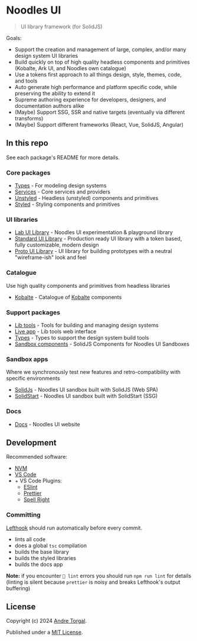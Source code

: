 # Noodles UI

> UI library framework (for SolidJS)

Goals:

- Support the creation and management of large, complex, and/or many design system UI libraries
- Build quickly on top of high quality headless components and primitives (Kobalte, Ark UI, and Noodles own catalogue)
- Use a tokens first approach to all things design, style, themes, code, and tools
- Auto generate high performance and platform specific code, while preserving the ability to extend it
- Supreme authoring experience for developers, designers, and documentation authors alike
- (Maybe) Support SSG, SSR and native targets (eventually via different transforms)
- (Maybe) Support different frameworks (React, Vue, SolidJS, Angular)

## In this repo

See each package's README for more details.

### Core packages

- [Types](./packages/core/types/README.md) - For modeling design systems
- [Services](./packages/core/services/README.md) - Core services and providers
- [Unstyled](./packages/core/unstyled/README.md) - Headless (unstyled) components and primitives
- [Styled](./packages/core/styled/README.md) - Styling components and primitives

### UI libraries

- [Lab UI Library](./packages/libs/lab-ui/README.md) - Noodles UI experimentation & playground library
- [Standard UI Library](./packages/libs/standard-ui/README.md) - Production ready UI library with a token based, fully customizable, modern design
- [Proto UI Library](./packages/libs/proto-ui/README.md) - UI library for building prototypes with a neutral "wireframe-ish" look
  and feel

### Catalogue

Use high quality components and primitives from headless libraries

- [Kobalte](./packages/catalog/kobalte/README.md) - Catalogue of [Kobalte](https://kobalte.dev/) components

### Support packages

- [Lib tools](./packages/support/lib-tools/README.md) - Tools for building and managing design systems
- [Live app](./packages/support/live-app/README.md) - Lib tools web interface
- [Types](./packages/support/types/README.md) - Types to support the design system build tools
- [Sandbox components](./packages/support/sandbox-components-solid/README.md) - SolidJS Components for Noodles UI Sandboxes

### Sandbox apps

Where we synchronously test new features and retro-compatibility with specific environments

- [SolidJs](./packages/sandbox/app-solid/README.md) - Noodles UI sandbox built with SolidJS (Web SPA)
- [SolidStart](./packages/sandbox/app-solidstart/README.md) - Noodles UI sandbox built with SolidStart (SSG)

### Docs

- [Docs](./packages/support/docs/README.md) - Noodles UI website

## Development

Recommended software:

- [NVM](https://github.com/nvm-sh/nvm)
- [VS Code](https://code.visualstudio.com/)
- \+ VS Code Plugins:
  - [ESlint](https://marketplace.visualstudio.com/items?itemName=dbaeumer.vscode-eslint)
  - [Prettier](https://marketplace.visualstudio.com/items?itemName=esbenp.prettier-vscode)
  - [Spell Right](https://marketplace.visualstudio.com/items?itemName=ban.spellright)

### Committing

[Lefthook](https://evilmartians.com/chronicles/lefthook-knock-your-teams-code-back-into-shape) should run automatically before every commit.

- lints all code
- does a global `tsc` compilation
- builds the base library
- builds the styled libraries
- builds the docs app

**Note:** if you encounter `🥊 lint` errors you should run `npm run lint` for details (linting is silent because `prettier` is noisy and breaks Lefthook's output buffering)

## License

Copyright (c) 2024 [Andre Torgal](https://andretorgal.com/).

Published under a [MIT License](https://andrezero.mit-license.org/2024).
